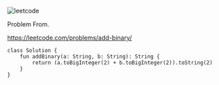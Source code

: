 ![leetcode](https://user-images.githubusercontent.com/77060863/218617174-7c6fa21f-0d58-4059-b9b5-e680f25f94a0.PNG)

Problem From.

https://leetcode.com/problems/add-binary/

```
class Solution {
    fun addBinary(a: String, b: String): String {
        return (a.toBigInteger(2) + b.toBigInteger(2)).toString(2)
    }
}
```
